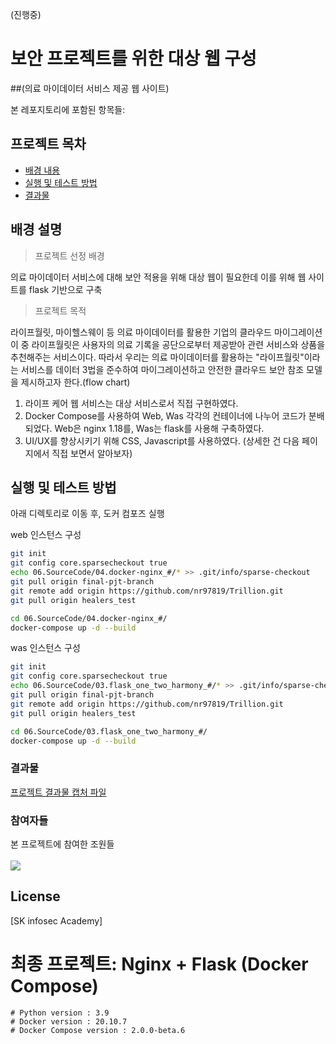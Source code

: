 (진행중)
# 보안 프로젝트를 위한 대상 웹 구성 
##(의료 마이데이터 서비스 제공 웹 사이트)

본 레포지토리에 포함된 항목들:

## 프로젝트 목차

- [배경 내용](#배경-설명)
- [실행 및 테스트 방법](#실행-및-테스트-방법)
- [결과물](#결과물)

## 배경 설명

> 프로젝트 선정 배경

의료 마이데이터 서비스에 대해 보안 적용을 위해 대상 웹이 필요한데
이를 위해 웹 사이트를 flask 기반으로 구축

> 프로젝트 목적

라이프월릿, 마이헬스웨이 등 의료 마이데이터를 활용한 기업의 클라우드 마이그레이션 
이 중 라이프월릿은 사용자의 의료 기록을 공단으로부터 제공받아 관련 서비스와 상품을 추천해주는 서비스이다.
따라서 우리는 의료 마이데이터를 활용하는 "라이프월릿"이라는 서비스를 데이터 3법을 준수하여 마이그레이션하고 
안전한 클라우드 보안 참조 모델을 제시하고자 한다.(flow chart)

1. 라이프 케어 웹 서비스는 대상 서비스로서 직접 구현하였다.
2. Docker Compose를 사용하여 Web, Was 각각의 컨테이너에 나누어 코드가 분배되었다. Web은 nginx 1.18를, Was는 flask를 사용해 구축하였다.
3. UI/UX를 향상시키기 위해 CSS, Javascript를 사용하였다. (상세한 건 다음 페이지에서 직접 보면서 알아보자)

## 실행 및 테스트 방법

아래 디렉토리로 이동 후, 도커 컴포즈 실행

web 인스턴스 구성
```sh
git init
git config core.sparsecheckout true
echo 06.SourceCode/04.docker-nginx_#/* >> .git/info/sparse-checkout
git pull origin final-pjt-branch
git remote add origin https://github.com/nr97819/Trillion.git
git pull origin healers_test

cd 06.SourceCode/04.docker-nginx_#/
docker-compose up -d --build
```
was 인스턴스 구성
```sh
git init
git config core.sparsecheckout true
echo 06.SourceCode/03.flask_one_two_harmony_#/* >> .git/info/sparse-checkout
git pull origin final-pjt-branch
git remote add origin https://github.com/nr97819/Trillion.git
git pull origin healers_test

cd 06.SourceCode/03.flask_one_two_harmony_#/
docker-compose up -d --build
```

### 결과물

<a href="" />프로젝트 결과물 캡처 파일</a>

### 참여자들

본 프로젝트에 참여한 조원들<br/>
<a href="https://github.com/nr97819/Trillion/graphs/contributors"><br/>
<img src="https://user-images.githubusercontent.com/55518121/144660712-0a05fa2b-de57-4312-85f8-e0a64eecf4a6.png" /></a>

## License

[SK infosec Academy]

# 최종 프로젝트: Nginx + Flask (Docker Compose)
    # Python version : 3.9
    # Docker version : 20.10.7
    # Docker Compose version : 2.0.0-beta.6
